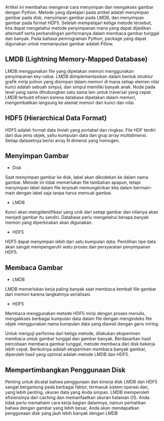 Artikel ini membahas mengenai cara menyimpan dan mengakses gambar dengan Python. Metode yang dipelajari pada artikel adalah menyimpan gambar pada disk, menyimpan gambar pada LMDB, dan menyimpan gambar pada format HDF5. Setelah mempelajari ketiga metode tersebut, kita dapat mengetahui metode penyimpanan mana yang dapat dijadikan alternatif serta perbandingan performanya dalam membaca gambar tunggal dan banyak.
Pada bahasa pemrograman Python, package yang dapat digunakan untuk memanipulasi gambar adalah Pillow.

## LMDB (Lightning Memory-Mapped Database)

LMDB menggunakan file yang dipetakan memori menggunakan penyimpanan key-value. LMDB diimplementasikan dalam bentuk struktur grafik mirip pohon yang disimpan dalam memori di mana setiap elemen nilai kunci adalah sebuah simpul, dan simpul memiliki banyak anak. Node pada level yang sama dihubungkan satu sama lain untuk traversal yang cepat. LMDB terbukti efisien karena database dipetakan dalam memori, mengembalikan langsung ke alamat memori dari kunci dan nilai.

## HDF5 (Hierarchical Data Format)

HDF5 adalah format data ilmiah yang portabel dan ringkas. File HDF terdiri dari dua jenis objek, yaitu kumpulan data dan grup array multidimensi. Setiap datasetnya berisi array N dimensi yang homogen.

## Menyimpan Gambar 
- Disk

Saat menyimpan gambar ke disk, label akan dikodekan ke dalam nama gambar. Metode ini tidak memerlukan file tambahan apapun, tetapi menyimpan label dalam file terpisah memungkinkan kita dalam bermain-main dengan label saja tanpa harus memuat gambar.

- LMDB

Kunci akan mengidentifikasi yang unik dari setiap gambar dan nilainya akan menjadi gambar itu sendiri. Database perlu mengetahui berapa banyak memori yang diperkirakan akan digunakan. 

- HDF5

HDF5 dapat menyimpan lebih dari satu kumpulan data. Pemilihan tipe data akan sangat  mempengaruhi watu proses dan persyaratan penyimpanan HDF5.

## Membaca Gambar
- LMDB

LMDB memerlukan kerja paling banyak saat membaca kembali file gambar dari memori karena langkahnya serialisasi.

- HDF5

Membaca menggunakan metode HDF5 mirip dengan proses menulis, mengakkses berbagai kumpulan data dalam file dengan mengindeks file objek menggunakan nama kumpulan data yang diawali dengan garis miring.

Untuk menguji performa dari ketiga metode, dilakukan eksperimen membaca untuk gambar tunggal dan gambar banyak. Berdasarkan hasil percobaan membaca gambar tunggal, metode membaca dari disk bekerja lebih cepat. Berikutnya adalah eksperimen membaca banyak gambar, diperoleh hasil yang optimal adalah metode LMDB dan HDF5. 

## Mempertimbangkan Penggunaan Disk
Penting untuk dicatat bahwa penggunaan dan kinerja disk LMDB dan HDF5 sangat bergantung pada berbagai faktor, termasuk sistem operasi dan, yang lebih penting, ukuran data yang Anda simpan. LMDB memperoleh efisiensinya dari caching dan memanfaatkan ukuran halaman OS. Anda tidak perlu memahami cara kerja bagian dalamnya, namun perhatikan bahwa dengan gambar yang lebih besar, Anda akan mendapatkan penggunaan disk yang jauh lebih banyak dengan LMDB

